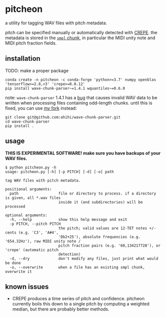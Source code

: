 # pitcheon

a utility for tagging WAV files with pitch metadata.

pitch can be specified manually or automatically detected with [CREPE](https://github.com/marl/crepe). the metadata is stored in the [`smpl` chunk](https://www.recordingblogs.com/wiki/sample-chunk-of-a-wave-file), in particular the MIDI unity note and MIDI pitch fraction fields.

## installation

TODO: make a proper package

```shell
conda create -n pitcheon -c conda-forge 'python>=3.7' numpy openblas 'tensorflow>=2.8,<3' 'crepe>=0.0.12'
pip install wave-chunk-parser~=1.4.1 wquantiles~=0.6.0
```

note: `wave-chunk-parser` 1.4.1 has a [bug](https://github.com/steelegbr/wave-chunk-parser/issues/169) that causes invalid WAV data to be written when processing files containing odd-length chunks. until this is fixed, you can use [my fork](https://github.com/ahihi/wave-chunk-parser/tree/word-align-chunks) instead:

```shell
git clone git@github.com:ahihi/wave-chunk-parser.git
cd wave-chunk-parser
pip install .
```

## usage

**THIS IS EXPERIMENTAL SOFTWARE! make sure you have backups of your WAV files.**

```shell
$ python pitcheon.py -h
usage: pitcheon.py [-h] [-p PITCH] [-d] [-o] path

tag WAV files with pitch metadata.

positional arguments:
  path                  file or directory to process. if a directory is given, all *.wav files
                        inside it (and subdirectories) will be processed

optional arguments:
  -h, --help            show this help message and exit
  -p PITCH, --pitch PITCH
                        the pitch; valid values are 12-TET notes +/- cents (e.g. 'C3', 'A#4',
                        'Db2+25'), absolute frequencies (e.g. '654.32Hz'), raw MIDI unity note /
                        pitch fraction pairs (e.g. '60,134217728'), or 'crepe' (automatic pitch
                        detection)
  -d, --dry             don't modify any files, just print what would be done
  -o, --overwrite       when a file has an existing smpl chunk, overwrite it
```

## known issues

- CREPE produces a time series of pitch and confidence. pitcheon currently boils this down to a single pitch by computing a weighted median, but there are probably better methods.
